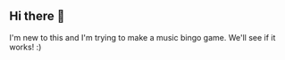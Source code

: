 ## Hi there 👋

I'm new to this and I'm trying to make a music bingo game. We'll see if it works! :) 
